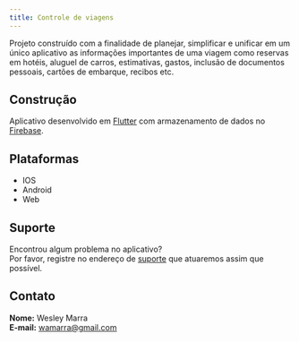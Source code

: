 ```yaml
---
title: Controle de viagens
---
```


Projeto construído com a finalidade de planejar, simplificar e unificar em um único aplicativo as informações importantes de uma viagem como reservas em hotéis, aluguel de carros, estimativas, gastos, inclusão de documentos pessoais, cartões de embarque, recibos etc.

## Construção
Aplicativo desenvolvido em [Flutter](https://flutter.dev/) com armazenamento de dados no [Firebase](https://firebase.google.com/).

## Plataformas
- IOS
- Android
- Web

## Suporte

Encontrou algum problema no aplicativo?  
Por favor, registre no endereço de [suporte](https://github.com/wamarra/travel_control/issues) que atuaremos assim que possível.

## Contato

**Nome:** Wesley Marra  
**E-mail:** <wamarra@gmail.com>


